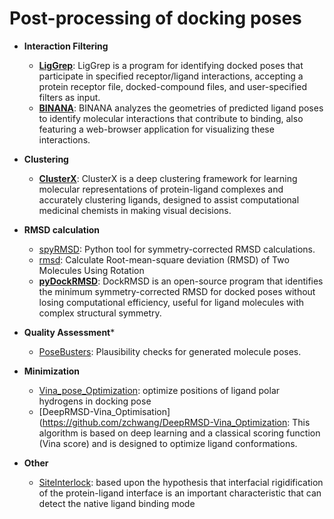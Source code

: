 # Post-processing of docking poses

- **Interaction Filtering**
 	- **[LigGrep](https://durrantlab.pitt.edu/liggrep/)**: LigGrep is a program for identifying docked poses that participate in specified receptor/ligand interactions, accepting a protein receptor file, docked-compound files, and user-specified filters as input.
 	- **[BINANA](https://durrantlab.pitt.edu/binana-download/)**: BINANA analyzes the geometries of predicted ligand poses to identify molecular interactions that contribute to binding, also featuring a web-browser application for visualizing these interactions.

- **Clustering**
 	- **[ClusterX](https://github.com/ChenSikang/ClusterX)**: ClusterX is a deep clustering framework for learning molecular representations of protein-ligand complexes and accurately clustering ligands, designed to assist computational medicinal chemists in making visual decisions.
- **RMSD calculation**
 	- [spyRMSD](https://github.com/RMeli/spyrmsd): Python tool for symmetry-corrected RMSD calculations.
 	- [rmsd](https://github.com/charnley/rmsd): Calculate Root-mean-square deviation (RMSD) of Two Molecules Using Rotation
 	- **[pyDockRMSD](https://github.com/neudinger/pyDockRMSD)**: DockRMSD is an open-source program that identifies the minimum symmetry-corrected RMSD for docked poses without losing computational efficiency, useful for ligand molecules with complex structural symmetry.
- **Quality Assessment***
 	- [PoseBusters](https://github.com/maabuu/posebusters): Plausibility checks for generated molecule poses.
- **Minimization**
 	- [Vina_pose_Optimization](https://github.com/rongfengzou/vina_pose_optimization): optimize positions of ligand polar hydrogens in docking pose
 	- [DeepRMSD-Vina_Optimisation](<https://github.com/zchwang/DeepRMSD-Vina_Optimization>: This algorithm is based on deep learning and a classical scoring function (Vina score) and is designed to optimize ligand conformations.
- **Other**
 	- [SiteInterlock](https://github.com/rasbt/siteinterlock): based upon the hypothesis that interfacial rigidification of the protein-ligand interface is an important characteristic that can detect the native ligand binding mode
